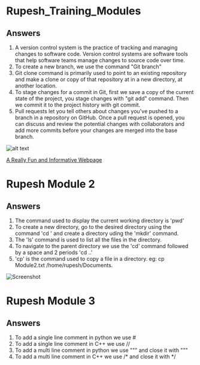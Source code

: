 # Rupesh_Training_Modules

## Answers

1. A version control system is the practice of tracking and managing changes to software code. Version control systems are software tools that help software teams manage changes to source code over time.
2. To create a new branch, we use the command "Git branch"
3. Git clone command is primarily used to point to an existing repository and make a clone or copy of that repository at in a new directory, at another location.
4. To stage changes for a commit in Git, first we save a copy of the current state of the project, you stage changes with "git add" command. Then we commit it to the project history with git commit.
5. Pull requests let you tell others about changes you've pushed to a branch in a repository on GitHub. Once a pull request is opened, you can discuss and review the potential changes with collaborators and add more commits before your changes are merged into the base branch.

![alt text](https://media0.giphy.com/media/9Ai5dIk8xvBm0/giphy.gif?cid=ecf05e471jr001rx8gn1x8515w4gomohrcsvupewpvaabg08&ep=v1_gifs_search&rid=giphy.gif&ct=g "Logo Title text 1")

[A Really Fun and Informative Webpage](https://neal.fun/)





# Rupesh Module 2

## Answers

1. The command used to display the current working directory is 'pwd'
2. To create a new directory, go to the desired directory using the command 'cd <directory>' and create a directory uding the 'mkdir' command.
3. The 'ls' command is used to list all the files in the directory.
4. To navigate to the parent directory we use the 'cd' command followed by a space and 2 periods 'cd ..'
5. 'cp' is the command used to copy a file in a directory. eg: cp Module2.txt /home/rupesh/Documents.





![Screenshot](https://github.com/RupeshKannaKvaiyasreeNarayanan/Rupesh_Training_Modules/assets/142465674/d9562309-3a99-4cde-8414-ed0a05be5244)





# Rupesh Module 3

## Answers 

1. To add a single line comment in python we use #
2. To add a single line comment in C++ we use //
3. To add a multi line comment in python we use """ and close it with """
4. To add a multi line comment in C++ we use /* and close it with */
